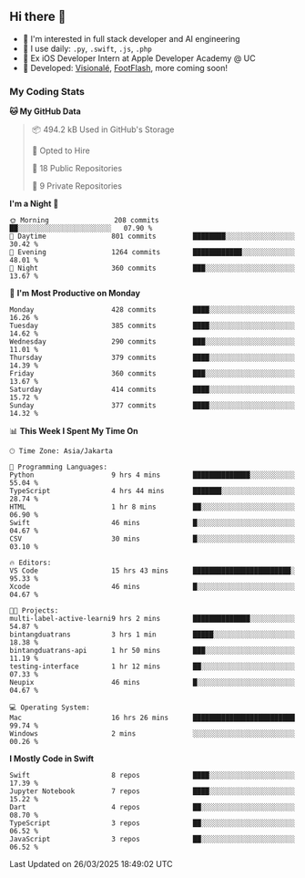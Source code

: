 ## Hi there 👋

- 🤖 I'm interested in full stack developer and AI engineering
- 🌱 I use daily: `.py`, `.swift`, `.js`, `.php`
- 🍎 Ex iOS Developer Intern at Apple Developer Academy @ UC
- 🔨 Developed: [Visionalé](https://apps.apple.com/id/app/visional%C3%A9/id6737191146), [FootFlash](https://apps.apple.com/id/app/footflash/id6550905078), more coming soon!

### My Coding Stats

<!--START_SECTION:waka-->
**🐱 My GitHub Data** 

> 📦 494.2 kB Used in GitHub's Storage 
 > 
> 💼 Opted to Hire
 > 
> 📜 18 Public Repositories 
 > 
> 🔑 9 Private Repositories 
 > 
**I'm a Night 🦉** 

```text
🌞 Morning                208 commits         ██░░░░░░░░░░░░░░░░░░░░░░░   07.90 % 
🌆 Daytime                801 commits         ████████░░░░░░░░░░░░░░░░░   30.42 % 
🌃 Evening                1264 commits        ████████████░░░░░░░░░░░░░   48.01 % 
🌙 Night                  360 commits         ███░░░░░░░░░░░░░░░░░░░░░░   13.67 % 
```
📅 **I'm Most Productive on Monday** 

```text
Monday                   428 commits         ████░░░░░░░░░░░░░░░░░░░░░   16.26 % 
Tuesday                  385 commits         ████░░░░░░░░░░░░░░░░░░░░░   14.62 % 
Wednesday                290 commits         ███░░░░░░░░░░░░░░░░░░░░░░   11.01 % 
Thursday                 379 commits         ████░░░░░░░░░░░░░░░░░░░░░   14.39 % 
Friday                   360 commits         ███░░░░░░░░░░░░░░░░░░░░░░   13.67 % 
Saturday                 414 commits         ████░░░░░░░░░░░░░░░░░░░░░   15.72 % 
Sunday                   377 commits         ████░░░░░░░░░░░░░░░░░░░░░   14.32 % 
```


📊 **This Week I Spent My Time On** 

```text
🕑︎ Time Zone: Asia/Jakarta

💬 Programming Languages: 
Python                   9 hrs 4 mins        ██████████████░░░░░░░░░░░   55.04 % 
TypeScript               4 hrs 44 mins       ███████░░░░░░░░░░░░░░░░░░   28.74 % 
HTML                     1 hr 8 mins         ██░░░░░░░░░░░░░░░░░░░░░░░   06.90 % 
Swift                    46 mins             █░░░░░░░░░░░░░░░░░░░░░░░░   04.67 % 
CSV                      30 mins             █░░░░░░░░░░░░░░░░░░░░░░░░   03.10 % 

🔥 Editors: 
VS Code                  15 hrs 43 mins      ████████████████████████░   95.33 % 
Xcode                    46 mins             █░░░░░░░░░░░░░░░░░░░░░░░░   04.67 % 

🐱‍💻 Projects: 
multi-label-active-learni9 hrs 2 mins        ██████████████░░░░░░░░░░░   54.87 % 
bintangduatrans          3 hrs 1 min         █████░░░░░░░░░░░░░░░░░░░░   18.38 % 
bintangduatrans-api      1 hr 50 mins        ███░░░░░░░░░░░░░░░░░░░░░░   11.19 % 
testing-interface        1 hr 12 mins        ██░░░░░░░░░░░░░░░░░░░░░░░   07.33 % 
Neupix                   46 mins             █░░░░░░░░░░░░░░░░░░░░░░░░   04.67 % 

💻 Operating System: 
Mac                      16 hrs 26 mins      █████████████████████████   99.74 % 
Windows                  2 mins              ░░░░░░░░░░░░░░░░░░░░░░░░░   00.26 % 
```

**I Mostly Code in Swift** 

```text
Swift                    8 repos             ████░░░░░░░░░░░░░░░░░░░░░   17.39 % 
Jupyter Notebook         7 repos             ████░░░░░░░░░░░░░░░░░░░░░   15.22 % 
Dart                     4 repos             ██░░░░░░░░░░░░░░░░░░░░░░░   08.70 % 
TypeScript               3 repos             ██░░░░░░░░░░░░░░░░░░░░░░░   06.52 % 
JavaScript               3 repos             ██░░░░░░░░░░░░░░░░░░░░░░░   06.52 % 
```




 Last Updated on 26/03/2025 18:49:02 UTC
<!--END_SECTION:waka-->

<!--
**nico-samuelson/nico-samuelson** is a ✨ _special_ ✨ repository because its `README.md` (this file) appears on your GitHub profile.

Here are some ideas to get you started:

- 🔭 I’m currently working on ...
- 🌱 I’m currently learning ...
- 👯 I’m looking to collaborate on ...
- 🤔 I’m looking for help with ...
- 💬 Ask me about ...
- 📫 How to reach me: ...
- 😄 Pronouns: ...
- ⚡ Fun fact: ...
-->
